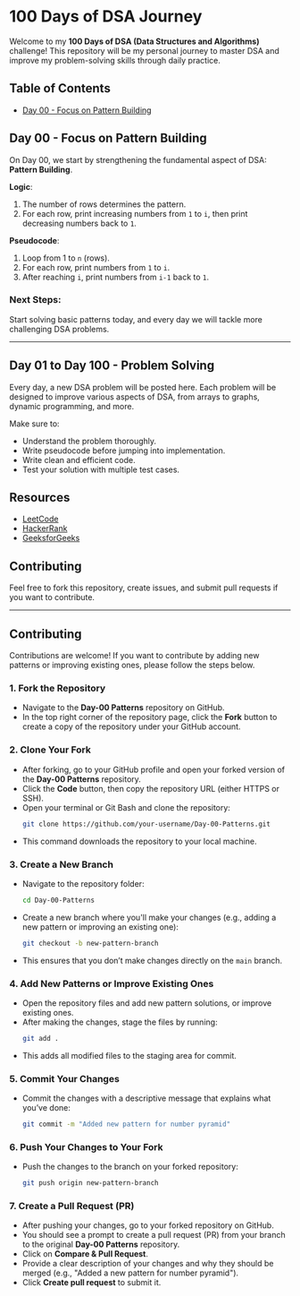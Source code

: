 # 100 Days of DSA Journey

Welcome to my **100 Days of DSA (Data Structures and Algorithms)** challenge! This repository will be my personal journey to master DSA and improve my problem-solving skills through daily practice.

## Table of Contents

- [Day 00 - Focus on Pattern Building](#day-00-focus-on-pattern-building)

## Day 00 - Focus on Pattern Building

On Day 00, we start by strengthening the fundamental aspect of DSA: **Pattern Building**.

**Logic**: 
1. The number of rows determines the pattern.
2. For each row, print increasing numbers from `1` to `i`, then print decreasing numbers back to `1`.
   
**Pseudocode**:
1. Loop from 1 to `n` (rows).
2. For each row, print numbers from `1` to `i`.
3. After reaching `i`, print numbers from `i-1` back to `1`.

### Next Steps:
Start solving basic patterns today, and every day we will tackle more challenging DSA problems.

---

## Day 01 to Day 100 - Problem Solving

Every day, a new DSA problem will be posted here. Each problem will be designed to improve various aspects of DSA, from arrays to graphs, dynamic programming, and more.

Make sure to:
- Understand the problem thoroughly.
- Write pseudocode before jumping into implementation.
- Write clean and efficient code.
- Test your solution with multiple test cases.

## Resources

- [LeetCode](https://leetcode.com/)
- [HackerRank](https://www.hackerrank.com/domains/tutorials/10-days-of-dsa)
- [GeeksforGeeks](https://www.geeksforgeeks.org/data-structures/)

## Contributing

Feel free to fork this repository, create issues, and submit pull requests if you want to contribute.

---------------------------------------------------------------------------------------------------------------
## Contributing

Contributions are welcome! If you want to contribute by adding new patterns or improving existing ones, please follow the steps below.

### 1. **Fork the Repository**
   - Navigate to the **Day-00 Patterns** repository on GitHub.
   - In the top right corner of the repository page, click the **Fork** button to create a copy of the repository under your GitHub account.

### 2. **Clone Your Fork**
   - After forking, go to your GitHub profile and open your forked version of the **Day-00 Patterns** repository.
   - Click the **Code** button, then copy the repository URL (either HTTPS or SSH).
   - Open your terminal or Git Bash and clone the repository:
     ```bash
     git clone https://github.com/your-username/Day-00-Patterns.git
     ```
   - This command downloads the repository to your local machine.

### 3. **Create a New Branch**
   - Navigate to the repository folder:
     ```bash
     cd Day-00-Patterns
     ```
   - Create a new branch where you'll make your changes (e.g., adding a new pattern or improving an existing one):
     ```bash
     git checkout -b new-pattern-branch
     ```
   - This ensures that you don’t make changes directly on the `main` branch.

### 4. **Add New Patterns or Improve Existing Ones**
   - Open the repository files and add new pattern solutions, or improve existing ones.
   - After making the changes, stage the files by running:
     ```bash
     git add .
     ```
   - This adds all modified files to the staging area for commit.

### 5. **Commit Your Changes**
   - Commit the changes with a descriptive message that explains what you’ve done:
     ```bash
     git commit -m "Added new pattern for number pyramid"
     ```

### 6. **Push Your Changes to Your Fork**
   - Push the changes to the branch on your forked repository:
     ```bash
     git push origin new-pattern-branch
     ```

### 7. **Create a Pull Request (PR)**
   - After pushing your changes, go to your forked repository on GitHub.
   - You should see a prompt to create a pull request (PR) from your branch to the original **Day-00 Patterns** repository.
   - Click on **Compare & Pull Request**.
   - Provide a clear description of your changes and why they should be merged (e.g., "Added a new pattern for number pyramid").
   - Click **Create pull request** to submit it.

